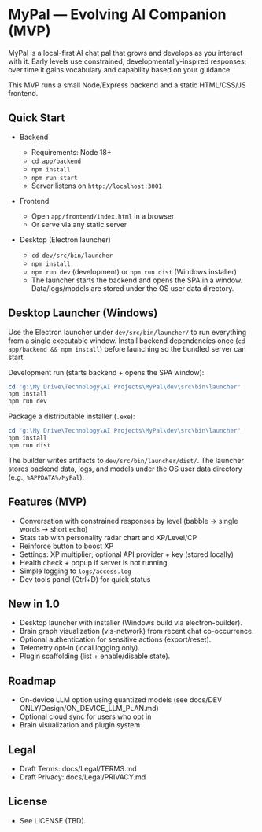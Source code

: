 # MyPal — Evolving AI Companion (MVP)

MyPal is a local-first AI chat pal that grows and develops as you interact with it. Early levels use constrained, developmentally-inspired responses; over time it gains vocabulary and capability based on your guidance.

This MVP runs a small Node/Express backend and a static HTML/CSS/JS frontend.

## Quick Start

- Backend
  - Requirements: Node 18+
  - `cd app/backend`
  - `npm install`
  - `npm run start`
  - Server listens on `http://localhost:3001`

- Frontend
  - Open `app/frontend/index.html` in a browser
  - Or serve via any static server

- Desktop (Electron launcher)
  - `cd dev/src/bin/launcher`
  - `npm install`
  - `npm run dev` (development) or `npm run dist` (Windows installer)
  - The launcher starts the backend and opens the SPA in a window. Data/logs/models are stored under the OS user data directory.

## Desktop Launcher (Windows)

Use the Electron launcher under `dev/src/bin/launcher/` to run everything from a single executable window. Install backend dependencies once (`cd app/backend && npm install`) before launching so the bundled server can start.

Development run (starts backend + opens the SPA window):

```powershell
cd "g:\My Drive\Technology\AI Projects\MyPal\dev\src\bin\launcher"
npm install
npm run dev
```

Package a distributable installer (`.exe`):

```powershell
cd "g:\My Drive\Technology\AI Projects\MyPal\dev\src\bin\launcher"
npm install
npm run dist
```

The builder writes artifacts to `dev/src/bin/launcher/dist/`. The launcher stores backend data, logs, and models under the OS user data directory (e.g., `%APPDATA%/MyPal`).

## Features (MVP)
- Conversation with constrained responses by level (babble → single words → short echo)
- Stats tab with personality radar chart and XP/Level/CP
- Reinforce button to boost XP
- Settings: XP multiplier; optional API provider + key (stored locally)
- Health check + popup if server is not running
- Simple logging to `logs/access.log`
- Dev tools panel (Ctrl+D) for quick status

## New in 1.0
- Desktop launcher with installer (Windows build via electron-builder).
- Brain graph visualization (vis-network) from recent chat co-occurrence.
- Optional authentication for sensitive actions (export/reset).
- Telemetry opt-in (local logging only).
- Plugin scaffolding (list + enable/disable state).

## Roadmap
- On-device LLM option using quantized models (see docs/DEV ONLY/Design/ON_DEVICE_LLM_PLAN.md)
- Optional cloud sync for users who opt in
- Brain visualization and plugin system

## Legal
- Draft Terms: docs/Legal/TERMS.md
- Draft Privacy: docs/Legal/PRIVACY.md

## License
- See LICENSE (TBD).
